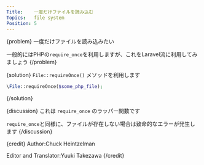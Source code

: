 ```yaml
---
Title:    一度だけファイルを読み込む
Topics:   file system
Position: 5
---
```


{problem}
一度だけファイルを読み込みたい

一般的にはPHPの`require_once`を利用しますが、これをLaravel流に利用してみましょう
{/problem}

{solution}
`File::requireOnce()` メソッドを利用します

```php
\File::requireOnce($some_php_file);
```
{/solution}

{discussion}
これは `require_once` のラッパー関数です

`require_once`と同様に、ファイルが存在しない場合は致命的なエラーが発生します
{/discussion}

{credit}
Author:Chuck Heintzelman

Editor and Translator:Yuuki Takezawa
{/credit}

